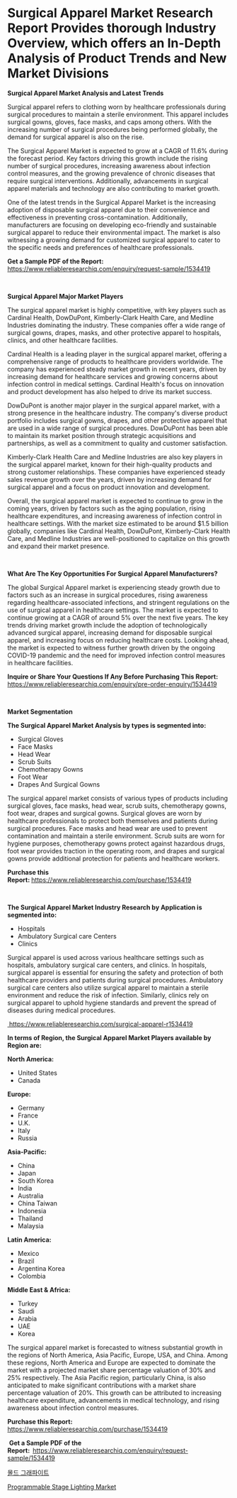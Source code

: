 <p><h1>Surgical Apparel Market Research Report Provides thorough Industry Overview, which offers an In-Depth Analysis of Product Trends and New Market Divisions</h1></p><p><strong>Surgical Apparel Market Analysis and Latest Trends</strong></p>
<p><p>Surgical apparel refers to clothing worn by healthcare professionals during surgical procedures to maintain a sterile environment. This apparel includes surgical gowns, gloves, face masks, and caps among others. With the increasing number of surgical procedures being performed globally, the demand for surgical apparel is also on the rise.</p><p>The Surgical Apparel Market is expected to grow at a CAGR of 11.6% during the forecast period. Key factors driving this growth include the rising number of surgical procedures, increasing awareness about infection control measures, and the growing prevalence of chronic diseases that require surgical interventions. Additionally, advancements in surgical apparel materials and technology are also contributing to market growth.</p><p>One of the latest trends in the Surgical Apparel Market is the increasing adoption of disposable surgical apparel due to their convenience and effectiveness in preventing cross-contamination. Additionally, manufacturers are focusing on developing eco-friendly and sustainable surgical apparel to reduce their environmental impact. The market is also witnessing a growing demand for customized surgical apparel to cater to the specific needs and preferences of healthcare professionals.</p></p>
<p><strong>Get a Sample PDF of the Report:&nbsp;</strong> <a href="https://www.reliableresearchiq.com/enquiry/request-sample/1534419">https://www.reliableresearchiq.com/enquiry/request-sample/1534419</a></p>
<p>&nbsp;</p>
<p><strong>Surgical Apparel Major Market Players</strong></p>
<p><p>The surgical apparel market is highly competitive, with key players such as Cardinal Health, DowDuPont, Kimberly-Clark Health Care, and Medline Industries dominating the industry. These companies offer a wide range of surgical gowns, drapes, masks, and other protective apparel to hospitals, clinics, and other healthcare facilities.</p><p>Cardinal Health is a leading player in the surgical apparel market, offering a comprehensive range of products to healthcare providers worldwide. The company has experienced steady market growth in recent years, driven by increasing demand for healthcare services and growing concerns about infection control in medical settings. Cardinal Health's focus on innovation and product development has also helped to drive its market success.</p><p>DowDuPont is another major player in the surgical apparel market, with a strong presence in the healthcare industry. The company's diverse product portfolio includes surgical gowns, drapes, and other protective apparel that are used in a wide range of surgical procedures. DowDuPont has been able to maintain its market position through strategic acquisitions and partnerships, as well as a commitment to quality and customer satisfaction.</p><p>Kimberly-Clark Health Care and Medline Industries are also key players in the surgical apparel market, known for their high-quality products and strong customer relationships. These companies have experienced steady sales revenue growth over the years, driven by increasing demand for surgical apparel and a focus on product innovation and development.</p><p>Overall, the surgical apparel market is expected to continue to grow in the coming years, driven by factors such as the aging population, rising healthcare expenditures, and increasing awareness of infection control in healthcare settings. With the market size estimated to be around $1.5 billion globally, companies like Cardinal Health, DowDuPont, Kimberly-Clark Health Care, and Medline Industries are well-positioned to capitalize on this growth and expand their market presence.</p></p>
<p>&nbsp;</p>
<p><strong>What Are The Key Opportunities For Surgical Apparel Manufacturers?</strong></p>
<p><p>The global Surgical Apparel market is experiencing steady growth due to factors such as an increase in surgical procedures, rising awareness regarding healthcare-associated infections, and stringent regulations on the use of surgical apparel in healthcare settings. The market is expected to continue growing at a CAGR of around 5% over the next five years. The key trends driving market growth include the adoption of technologically advanced surgical apparel, increasing demand for disposable surgical apparel, and increasing focus on reducing healthcare costs. Looking ahead, the market is expected to witness further growth driven by the ongoing COVID-19 pandemic and the need for improved infection control measures in healthcare facilities.</p></p>
<p><strong>Inquire or Share Your Questions If Any Before Purchasing This Report:</strong> <a href="https://www.reliableresearchiq.com/enquiry/pre-order-enquiry/1534419">https://www.reliableresearchiq.com/enquiry/pre-order-enquiry/1534419</a></p>
<p>&nbsp;</p>
<p><strong>Market Segmentation</strong></p>
<p><strong>The Surgical Apparel Market Analysis by types is segmented into:</strong></p>
<p><ul><li>Surgical Gloves</li><li>Face Masks</li><li>Head Wear</li><li>Scrub Suits</li><li>Chemotherapy Gowns</li><li>Foot Wear</li><li>Drapes And Surgical Gowns</li></ul></p>
<p><p>The surgical apparel market consists of various types of products including surgical gloves, face masks, head wear, scrub suits, chemotherapy gowns, foot wear, drapes and surgical gowns. Surgical gloves are worn by healthcare professionals to protect both themselves and patients during surgical procedures. Face masks and head wear are used to prevent contamination and maintain a sterile environment. Scrub suits are worn for hygiene purposes, chemotherapy gowns protect against hazardous drugs, foot wear provides traction in the operating room, and drapes and surgical gowns provide additional protection for patients and healthcare workers.</p></p>
<p><strong>Purchase this Report:&nbsp;</strong><a href="https://www.reliableresearchiq.com/purchase/1534419">https://www.reliableresearchiq.com/purchase/1534419</a></p>
<p>&nbsp;</p>
<p><strong>The Surgical Apparel Market Industry Research by Application is segmented into:</strong></p>
<p><ul><li>Hospitals</li><li>Ambulatory Surgical care Centers</li><li>Clinics</li></ul></p>
<p><p>Surgical apparel is used across various healthcare settings such as hospitals, ambulatory surgical care centers, and clinics. In hospitals, surgical apparel is essential for ensuring the safety and protection of both healthcare providers and patients during surgical procedures. Ambulatory surgical care centers also utilize surgical apparel to maintain a sterile environment and reduce the risk of infection. Similarly, clinics rely on surgical apparel to uphold hygiene standards and prevent the spread of diseases during medical procedures.</p></p>
<p><a href="https://www.reliableresearchiq.com/surgical-apparel-r1534419">&nbsp;https://www.reliableresearchiq.com/surgical-apparel-r1534419</a></p>
<p><strong>In terms of Region, the Surgical Apparel Market Players available by Region are:</strong></p>
<p>
    <p> <strong> North America: </strong>
        <ul>
            <li>United States</li>
            <li>Canada</li>
        </ul>
        </p> 
    <p> <strong> Europe: </strong>
        <ul>
            <li>Germany</li>
            <li>France</li>
            <li>U.K.</li>
            <li>Italy</li>
            <li>Russia</li>
        </ul>
        </p> 
    <p> <strong> Asia-Pacific: </strong>
        <ul>
            <li>China</li>
            <li>Japan</li>
            <li>South Korea</li>
            <li>India</li>
            <li>Australia</li>
            <li>China Taiwan</li>
            <li>Indonesia</li>
            <li>Thailand</li>
            <li>Malaysia</li>
        </ul>
        </p> 
    <p> <strong> Latin America: </strong>
        <ul>
            <li>Mexico</li>
            <li>Brazil</li>
            <li>Argentina Korea</li>
            <li>Colombia</li>
        </ul>
        </p> 
    <p> <strong> Middle East & Africa: </strong>
        <ul>
            <li>Turkey</li>
            <li>Saudi</li>
            <li>Arabia</li>
            <li>UAE</li>
            <li>Korea</li>
        </ul>
    </p>
    </p>
<p><p>The surgical apparel market is forecasted to witness substantial growth in the regions of North America, Asia Pacific, Europe, USA, and China. Among these regions, North America and Europe are expected to dominate the market with a projected market share percentage valuation of 30% and 25% respectively. The Asia Pacific region, particularly China, is also anticipated to make significant contributions with a market share percentage valuation of 20%. This growth can be attributed to increasing healthcare expenditure, advancements in medical technology, and rising awareness about infection control measures.</p></p>
<p><strong>Purchase this Report: </strong><a href="https://www.reliableresearchiq.com/purchase/1534419">https://www.reliableresearchiq.com/purchase/1534419</a></p>
<p>&nbsp;<strong>Get a Sample PDF of the Report:&nbsp;&nbsp;</strong><a href="https://www.reliableresearchiq.com/enquiry/request-sample/1534419">https://www.reliableresearchiq.com/enquiry/request-sample/1534419</a></p>
<p><strong></strong></p>
<p><p><a href="https://github.com/vss5505pa7z1p/Market-Research-Report-List-3/blob/main/455441474846.md">몰드 그래파이트</a></p><p><a href="https://medium.com/@cearranry14/programmable-stage-lighting-market-outlook-complete-industry-analysis-2024-to-2031-de1a8480f319">Programmable Stage Lighting Market</a></p></p>